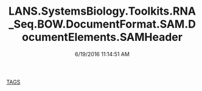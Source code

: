 ﻿---
title: LANS.SystemsBiology.Toolkits.RNA_Seq.BOW.DocumentFormat.SAM.DocumentElements.SAMHeader
date: 6/19/2016 11:14:51 AM
---

[TAGS](T-LANS.SystemsBiology.Toolkits.RNA_Seq.BOW.DocumentFormat.SAM.DocumentElements.SAMHeader.TAGS.html)
